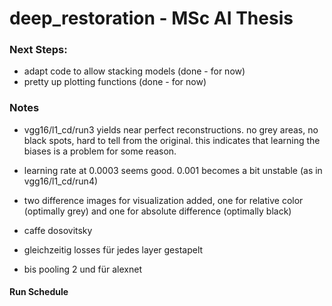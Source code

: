 # deep_restoration - MSc AI Thesis

### Next Steps:
- adapt code to allow stacking models (done - for now)
- pretty up plotting functions (done - for now)


### Notes
- vgg16/l1_cd/run3 yields near perfect reconstructions. no grey areas, no black spots, hard to tell from the original. this indicates that learning the biases is a problem for some reason.
- learning rate at 0.0003 seems good. 0.001 becomes a bit unstable (as in vgg16/l1_cd/run4)
- two difference images for visualization added, one for relative color (optimally grey) and one for absolute difference (optimally black)

- caffe dosovitsky
- gleichzeitig losses für jedes layer gestapelt
- bis pooling 2 und für alexnet

#### Run Schedule

